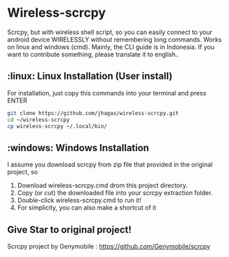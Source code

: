 # Wireless-scrcpy
Scrcpy, but with wireless shell script, so you can easily connect to your android device WIRELESSLY without remembering long commands. Works on linux and windows (cmd). Mainly, the CLI guide is in Indonesia. If you want to contribute something, please translate it to english..

## :linux: Linux Installation (User install)
For installation, just copy this commands into your terminal and press ENTER
```bash
git clone https://github.com/jhagas/wireless-scrcpy.git
cd ~/wireless-scrcpy
cp wireless-scrcpy ~/.local/bin/
```
## :windows: Windows Installation
I assume you download scrcpy from zip file that provided in the original project, so
1. Download wireless-scrcpy.cmd drom this project directory.
2. Copy (or cut) the downloaded file into your scrcpy extraction folder.
3. Double-click wireless-scrcpy.cmd to run it!
4. For simplicity, you can also make a shortcut of it

## Give Star to original project!
Scrcpy project by Genymobile : https://github.com/Genymobile/scrcpy
